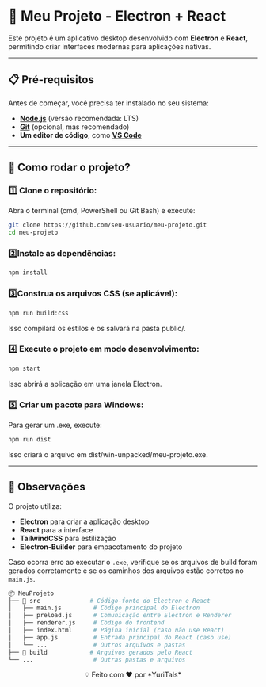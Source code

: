 # 🚀 Meu Projeto - Electron + React

Este projeto é um aplicativo desktop desenvolvido com **Electron** e **React**, permitindo criar interfaces modernas para aplicações nativas.

---

## 📋 Pré-requisitos
Antes de começar, você precisa ter instalado no seu sistema:

- **[Node.js](https://nodejs.org/)** (versão recomendada: LTS)
- **[Git](https://git-scm.com/)** (opcional, mas recomendado)
- **Um editor de código**, como **[VS Code](https://code.visualstudio.com/)**

---

## 🔧 Como rodar o projeto?

### 1️⃣ Clone o repositório:
Abra o terminal (cmd, PowerShell ou Git Bash) e execute:
```sh
git clone https://github.com/seu-usuario/meu-projeto.git
cd meu-projeto
```

### 2️⃣Instale as dependências:
```sh
npm install
```
### 3️⃣Construa os arquivos CSS (se aplicável):
```sh
npm run build:css
```
Isso compilará os estilos e os salvará na pasta public/.

### 4️⃣ Execute o projeto em modo desenvolvimento:
```sh
npm start
```
Isso abrirá a aplicação em uma janela Electron.

### 5️⃣ Criar um pacote para Windows:
Para gerar um .exe, execute:
```sh
npm run dist
```
Isso criará o arquivo em dist/win-unpacked/meu-projeto.exe.

---

## 🔹 Observações
O projeto utiliza:

- **Electron** para criar a aplicação desktop
- **React** para a interface
- **TailwindCSS** para estilização
- **Electron-Builder** para empacotamento do projeto

Caso ocorra erro ao executar o `.exe`, verifique se os arquivos de build foram gerados corretamente e se os caminhos dos arquivos estão corretos no `main.js`.
```sh
📦 MeuProjeto  
├── 📂 src              # Código-fonte do Electron e React  
│   ├── main.js         # Código principal do Electron  
│   ├── preload.js      # Comunicação entre Electron e Renderer  
│   ├── renderer.js     # Código do frontend  
│   ├── index.html      # Página inicial (caso não use React)  
│   ├── app.js          # Entrada principal do React (caso use)  
│   └── ...             # Outros arquivos e pastas  
├── 📂 build            # Arquivos gerados pelo React
└── ...                 # Outras pastas e arquivos
```

<div style="text-align: center;">
  💡 Feito com ❤️ por *YuriTals*
</div>
